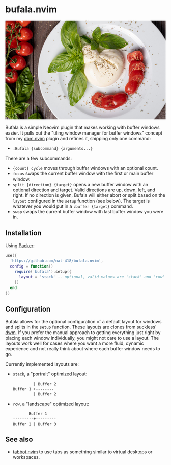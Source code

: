 bufala.nvim
===========

![Some tasty bufala](./bufala.jpg)

Bufala is a simple Neovim plugin that makes working with buffer windows easier.
It pulls out the "tiling window manager for buffer windows" concept from my 
[dbm.nvim](https://github.com/nat-418/dbm.nvim) plugin and refines it,
shipping only one command:

* `:Bufala {subcommand} {arguments...}`

There are a few subcommands:

* `{count} cycle` moves through buffer windows with an optional count.
* `focus` swaps the current buffer window with the first or main buffer window.
* `split {direction} {target}` opens a new buffer window with an optional
  direction and target. Valid directions are up, down, left, and right.
  If no direction is given, Bufala will either abort or split based on
  the `layout` configured in the `setup` function (see below).
  The target is whatever you would put in a `:buffer {target}` command.
* `swap` swaps the current buffer window with last buffer window you were in.

Installation
------------

Using [Packer](https://github.com/wbthomason/packer.nvim):
```lua
use({
  'https://github.com/nat-418/bufala.nvim',
  config = function()
    require('bufala').setup({
      layout = 'stack' -- optional, valid values are 'stack' and 'row'
    })
  end
})
```

Configuration
-------------

Bufala allows for the optional configuration of a default layout for windows
and splits in the `setup` function. These layouts are clones from suckless'
[dwm](https://dwm.suckless.org/). If you prefer the manual approach to
getting everything just right by placing each window individually, you
might not care to use a layout. The layouts work well for cases where you
want a more fluid, dynamic experience and not really think about where each
buffer window needs to go.

Currently implemented layouts are:

* `stack`, a "portrait" optimized layout:
  ```
           | Buffer 2
  Buffer 1 +--------
           | Buffer 2
  ```

* `row`, a "landscape" optimized layout:
  ```
         Buffer 1
  ---------+---------
  Buffer 2 | Buffer 3 
  ```

See also
--------

* [tabbot.nvim](https://github.com/nat-418/tabbot.nvim) to use tabs as something
  similar to virtual desktops or workspaces.
